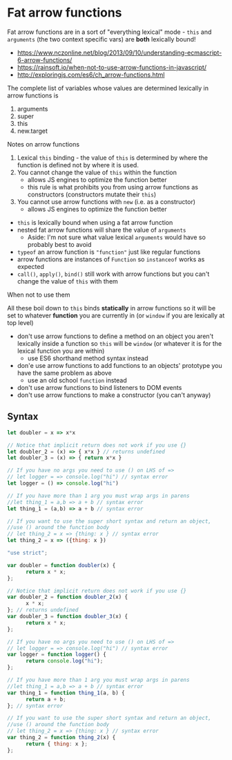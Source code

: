 # Fat arrow functions

Fat arrow functions are in a sort of "everything lexical" mode - `this` and
`arguments` (the two context specific vars) are **both** lexically bound!

* https://www.nczonline.net/blog/2013/09/10/understanding-ecmascript-6-arrow-functions/
* https://rainsoft.io/when-not-to-use-arrow-functions-in-javascript/
* http://exploringjs.com/es6/ch_arrow-functions.html

The complete list of variables whose values are determined lexically in arrow
functions is

1. arguments
2. super
3. this
4. new.target

Notes on arrow functions

1. Lexical `this` binding - the value of `this` is determined by where the
   function is defined not by where it is used.
1. You cannot change the value of `this` within the function
    * allows JS engines to optimize the function better
    * this rule is what prohibits you from using arrow functions as constructors (constructors mutate their `this`)
1. You cannot use arrow functions with `new` (i.e. as a constructor)
    * allows JS engines to optimize the function better

* `this` is lexically bound when using a fat arrow function
* nested fat arrow functions will share the value of `arguments`
    * Aside: I'm not sure what value lexical `arguments` would have so probably best to avoid
* `typeof` an arrow function is `"function"` just like regular functions
* arrow functions are instances of `Function` so `instanceof` works as expected
* `call()`, `apply()`, `bind()` still work with arrow functions but you can't change the value of `this` with them

When not to use them

All these boil down to `this` binds **statically** in arrow functions so it
will be set to whatever **function** you are currently in (or `window` if you
are lexically at top level)

* don't use arrow functions to define a method on an object you aren't
  lexically inside a function so `this` will be `window` (or whatever it is for
  the lexical function you are within)
    * use ES6 shorthand method syntax instead
* don'e use arrow functions to add functions to an objects' prototype you have
  the same problem as above
    * use an old school `function` instead
* don't use arrow functions to bind listeners to DOM events
* don't use arrow functions to make a constructor (you can't anyway)
## Syntax

```js
let doubler = x => x*x

// Notice that implicit return does not work if you use {}
let doubler_2 = (x) => { x*x } // returns undefined
let doubler_3 = (x) => { return x*x }

// If you have no args you need to use () on LHS of =>
// let logger = => console.log("hi") // syntax error
let logger = () => console.log("hi")

// If you have more than 1 arg you must wrap args in parens
//let thing_1 = a,b => a + b // syntax error
let thing_1 = (a,b) => a + b // syntax error

// If you want to use the super short syntax and return an object,
//use () around the function body
// let thing_2 = x => {thing: x } // syntax error
let thing_2 = x => ({thing: x })
```

```js
"use strict";

var doubler = function doubler(x) {
      return x * x;
};

// Notice that implicit return does not work if you use {}
var doubler_2 = function doubler_2(x) {
      x * x;
}; // returns undefined
var doubler_3 = function doubler_3(x) {
      return x * x;
};

// If you have no args you need to use () on LHS of =>
// let logger = => console.log("hi") // syntax error
var logger = function logger() {
      return console.log("hi");
};

// If you have more than 1 arg you must wrap args in parens
//let thing_1 = a,b => a + b // syntax error
var thing_1 = function thing_1(a, b) {
      return a + b;
}; // syntax error

// If you want to use the super short syntax and return an object,
//use () around the function body
// let thing_2 = x => {thing: x } // syntax error
var thing_2 = function thing_2(x) {
      return { thing: x };
};
```
